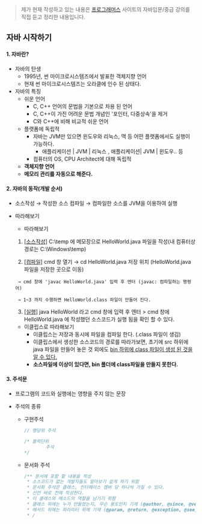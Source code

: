 
> 제가 현재 작성하고 있는 내용은  [프로그래머스]( https://programmers.co.kr/learn ) 사이트의 자바입문/중급 강의를 직접 듣고 정리한 내용입니다.



## 자바 시작하기


#### 1. 자바란?

- 자바의 탄생
  - 1995년, 썬 마이크로시스템즈에서 발표한 객체지향 언어
  - 현재 썬 마이크로시스템즈는 오라클에 인수 된 상태다.
- 자바의 특징
  - 쉬운 언어
    - C, C++ 언어의 문법을 기본으로 차용 된 언어
    - C, C++이 가진 어려운 문법 개념인 '포인터, 다중상속'을 제거
    - C와 C++에 비해 비교적 쉬운 언어
  - 플랫폼에 독립적
    - 자바는 JVM만 있으면 윈도우와 리눅스, 맥 등 어떤 플랫폼에서도 실행이 가능하다.
      - 애플리케이션 | JVM | 리눅스    ,   애플리케이션| JVM | 윈도우.. 등
    - 컴퓨터의 OS, CPU Architect에 대해 독립적
  - **객체지향 언어**
  - **메모리 관리를 자동으로 해준다.**



#### 2. 자바의 동작(개발 순서)

- 소스작성 → 작성한 소스 컴파일 → 컴파일한 소스를 JVM을 이용하여 실행

- 따라해보기

  -  따라해보기

    1.  <u>[소스작성]</u>   C:\temp 에 메모장으로 HelloWorld.java 파일을 작성(내 컴퓨터상 경로는 C:\Windows\temp)

    2.  <u>[컴파일]</u>  cmd 창 열기 →  cd HelloWorld.java 저장 위치 (HelloWorld.java 파일을 저장한 곳으로 이동)

       → cmd 창에 'javac HelloWorld.java' 입력 후 엔터 (javac: 컴파일하는 명령어)

       → 1~3 까지 수행하면 HelloWorld.class 파일이 만들어 진다.

    3. <u>[실행]</u>  java HelloWorld 라고 cmd 창에 입력 후 엔터 > cmd 창에 HelloWorld.java 에 작성했던 소스코드가 실행 됨을 확인 할 수 있다.

  - 이클립스로 따라해보기
    - 이클립스는 저장과 동시에 파일을 컴파일 한다. (.class 파일이 생김)
    - 이클립스에서 생성한 소스코드의 경로를 따라가보면, 초기에 src 하위에 java 파일을 만들어 놓은 것 외에도 <u>bin 하위에 class 파일이 생성 된 것을 알 수 있다.</u>
    - **소스파일에 이상이 있다면, bin 폴더에 class파일을 만들지 못한다.**

#### 3. 주석문

- 프로그램의 코드와 실행에는 영향을 주지 않는 문장

- 주석의 종류

  - 구현주석

    ```java
    // 행당위 주석
    
    /* 블럭단위 
    		주석 
    */
    ```

  -  문서화 주석

     ```java
     /** 문서에 포함 할 내용을 작성
      * 소스코드가 없는 개발자들도 알아보기 쉽게 하기 위함
      * 문서화 주석은 클래스, 인터페이스 멤버 당 하나씩 가질 수 있다.
      * 선언 바로 전에 작성한다.
      * 이 클래스와 메소드의 역할을 남기기 위함
      * 클래스 위에는 누가 만들었는지, 무슨 용도인지 기재 (@author, @since, @version)
      * 메서드 위에는 파라미터 위에 기재 (@param, @return, @exception, @see)
      * /
     ```

     
